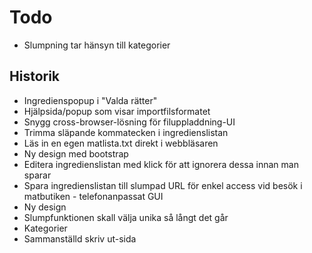 # Todo

- Slumpning tar hänsyn till kategorier

## Historik

- Ingredienspopup i "Valda rätter"
- Hjälpsida/popup som visar importfilsformatet
- Snygg cross-browser-lösning för filuppladdning-UI
- Trimma släpande kommatecken i ingredienslistan
- Läs in en egen matlista.txt direkt i webbläsaren
- Ny design med bootstrap
- Editera ingredienslistan med klick för att ignorera dessa
innan man sparar
- Spara ingredienslistan till slumpad URL för enkel access
vid besök i matbutiken - telefonanpassat GUI
- Ny design
- Slumpfunktionen skall välja unika så långt det går
- Kategorier
- Sammanställd skriv ut-sida
